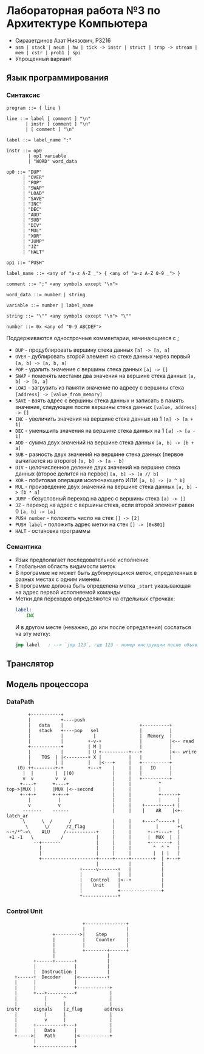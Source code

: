 # Лабораторная работа №3 по Архитектуре Компьютера
- Сиразетдинов Азат Ниязович, P3216
- ```asm | stack | neum | hw | tick -> instr | struct | trap -> stream | mem | cstr | prob1 | spi```
- Упрощенный вариант

## Язык программирования
### Синтаксис
``` ebnf
program ::= { line }

line ::= label [ comment ] "\n"
       | instr [ comment ] "\n"
       | [ comment ] "\n"

label ::= label_name ":"

instr ::= op0 
        | op1 variable
        | "WORD" word_data

op0 ::= "DUP" 
      | "OVER"
      | "POP"
      | "SWAP"
      | "LOAD"
      | "SAVE"
      | "INC"
      | "DEC"
      | "ADD"
      | "SUB"
      | "DIV"
      | "MUL"
      | "XOR"
      | "JUMP"
      | "JZ"
      | "HALT"

op1 ::= "PUSH"

label_name ::= <any of "a-z A-Z _"> { <any of "a-z A-Z 0-9 _"> }

comment ::= ";" <any symbols except "\n">

word_data ::= number | string

variable ::= number | label_name

string ::= "\"" <any symbols except "\n"> "\""

number ::= 0x <any of "0-9 ABCDEF">
```

Поддерживаются однострочные комментарии, начинающиеся с ;

  - ```DUP``` - продублировать вершину стека данных ```[a] -> [a, a]```
  - ```OVER``` - дублировать второй элемент на стеке данных через первый ```[a, b] -> [a, b, a]```
  - ```POP``` - удалить значение с вершины стека данных ```[a] -> []```
  - ```SWAP``` - поменять местами два значения на вершине стека данных ```[a, b] -> [b, a]```
  - ```LOAD``` - загрузить из памяти значение по адресу с вершины стека ```[address] -> [value_from_memory]```
  - ```SAVE``` - взять адрес с вершины стека данных и записать в память значение, следующее после вершины стека данных ```[value, address] -> []```
  - ```INC``` - увеличить значения на вершине стека данных на 1 ```[a] -> [a + 1]```
  - ```DEC``` - уменьшить значения на вершине стека данных на 1 ```[a] -> [a - 1]```
  - ```ADD``` - сумма двух значений на вершине стека данных ```[a, b] -> [b + a]```
  - ```SUB``` - разность двух значений на вершине стека данных (первое вычитается из второго) ```[a, b] -> [a - b]```
  - ```DIV``` - целочисленное деление двух значений на вершине стека данных (второе делится на первое) ```[a, b] -> [a // b]```
  - ```XOR``` - побитовая операция исключающего ИЛИ ```[a, b] -> [a ^ b]```
  - ```MUL``` - произведение двух значений на вершине стека данных ```[a, b] -> [b * a]```
  - ```JUMP``` - безусловный переход на адрес с вершины стека ```[a] -> []```
  - ```JZ``` - переход на адрес с вершины стека, если второй элемент равен 0 ```[a, b] -> [a] ```
  - ```PUSH number``` - положить число на стек ```[] -> [2]```
  - ```PUSH label``` - положить адрес метки на стек ```[] -> [0x801]```
  - ```HALT``` - остановка программы

### Семантика
  - Язык предполагает последовательное исполнение
  - Глобальная область видимости меток
  - В программе не может быть дублирующихся меток, определенных в разных местах с одним именем. 
  - В программе должна быть определена метка ```_start``` указывающая на адрес первой исполняемой команды
  - Метки для переходов определяются на отдельных строчках:
    ``` asm
    label: 
        INC
    ```
    И в другом месте (неважно, до или после определения) сослаться на эту метку:
    ``` asm 
    jmp label   ; --> `jmp 123`, где 123 - номер инструкции после объявления метки
    ```

## Транслятор


## Модель процессора

### DataPath

[//]: # (https://asciiflow.com/#/share/eJzFVstKw0AU%2FZUwK7UtfWwK3YkrwVJQAy6CZWhHW0yTkk6xtVSk%2BAkh%2BhGuupR%2BTb7ESTNJk3nkMVl4Ccm9meQ87syEbIAFZwj0rKVp1oEJ18gBPbAxwMoAvXar1akbYE3STrdLMoxWmBQG0Gj47qHIoSmEYVgJlsQAgz1fLiaVcMcQQ56Fi7I%2BOZ4FhqMXgX57Hgwik%2BeTFNm9kVanW300s521GirV7f2KZpbV7H990sccBMc8R6meBnmf91S5T0Gup9SWm%2BqUz1dn6iAh8%2F3gLsxzmbQHkSkFn5SNB2L4mUGFVX7WOleZT%2FY%2Bp4WcrweZjo%2F3E4NRHShKhQg7p5u%2Bd6AncS3HVumh4D1ho7gdwPLHavfsc4QJ23Of7t9dXw9W2i7GCOvT6ligkW2NMzl4LSc3ru9%2B%2BO7PEYsk39Xc5DVSttcFBLluZLheqr0FcAstBSGb1Gzp%2FtHL5W30djS9JsSjyRA6MadBIpk1w6JZzqO3L%2BqRIYzo3oZPJnyW8jF5rZ3AfW%2FUmheP4QKPwC9v9BC38L7kCLMmI2WLiGm0U8a4BmaRaHQHiqCTAHkGinAVMyQAY0LKEX6B4q9QNvL%2FHqW%2BLtJIN0jSrkJ4Ai3RD5dQY0UuQV0d8cq2sGObGvfDUVWpbk2xULkinrRWwCux5HKYwBZs%2FwD5cyhO&#41;)
```
        +-----------+                                                    
        |           +----push                                            
        |   data    |                            +----------+            
        |   stack   +----pop   sel               |          |            
        |           |           |                |  Memory  |            
        |           |         +-v-+              |          |<-- read    
        +-----------+         | M |              |          |            
        |           |         | U +----------+---+          |<-- wrire   
        |    TOS  | |<--------+ X |          |   |          |            
        |         | |         |   |<---+     |   +----------+            
    (0) ++--------+-+         +---+    |     |   |   IO     |            
      |  |        |  |(0)              |     |   |          |            
      v  v        v  v                 |     |   +----------+            
     +----+      +----+                |     |          ^                
top->|MUX |      |MUX |<--second       |     |          |                
     +--+-+      +-+--+                |     |          +------+         
        |          |                   |     |          |      |         
        v          v                   |     |    +-----+----+ |         
      -------    ------                |     |    |    AR    |<+-latch_ar
      \      \  /      /               |     |    +----^-----+ |         
       \      \/      /z_flag          |     |         |       +1        
~-+/*^->\    ALU     /-----------+     |     |      +--+----+  |         
 +1 -1   \          /            |     |     |      |  MUX  |  |         
          --+-------             |     |     |      +-------+  |         
            |                    |     |     |        ^  ^ ^   |         
            |                    |     |     |        |  | |   |         
            +--------------------+-----+-----+--------+  | +---+         
                                 |           |           |               
                           +-----v-------+   |           |               
                           |             |   |           |               
                           |   Control   |<--+           |               
                           |    Unit     |               |               
                           |             +---------------+               
                           +-------------+                               
```                         

### Control Unit

[//]: # (https://asciiflow.com/#/share/eJytkk0KwjAQha9SZt2VC63d1o07QdwFJNSohZpIO4K1dOcRpN5FPI0nMdoq9DepNmSRGfK9N5NJDJzuGNjgCI6B8I0F9xBM8GnEApmOCRwJ2GNrZBKI5GlgDeUJ2RFlQMBoWY%2FLvesmhCsUq5k6RmGU3nOlObK9UqkSOOLAkQUdKa2qtVvQfb2qeTFbYLoaaim21dNGTXmIwcFFT3AF1VzehLlilU3qfet61u3pq6zVx2f1Rf06hQbFgrX8%2FTWEkqr1ySnvNap3EHobTv0wJ07LtU83%2FflUqLQr1f%2FbZocJRVpupZ4q7%2FSWATOKWw2Fpit6zN%2B9QwLJE2RWRN4%3D&#41;)
```
                            +---------------+
                            |               |
                 +--------->|    Step       |
                 |          |    Counter    |
                 |          |               |
                 |          +--------+------+
                 |                   |       
          +------+-------+           |       
          |              |           |       
          |  Instruction |           |       
   +------+  Decoder     |<----------+       
   |      |              |                   
   |      |              +------------+      
   |      +---+----------+            |      
   |          |      ^                |      
   |          |      |                |      
instr     signals    |z_flag        address  
   |          |      |                |      
   |          v      |                |      
   |      +----------+---+            |      
   |      |   Data       |            |      
   +----->|   Path       |<-----------+      
          |              |                   
          +--------------+                   
```